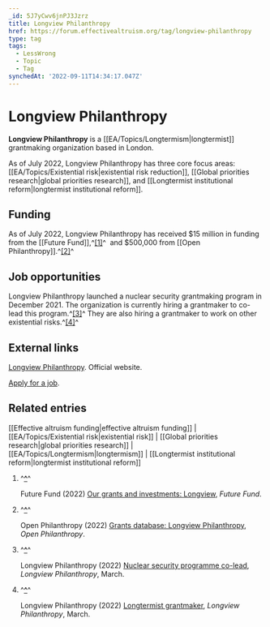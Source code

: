 ```yaml
---
_id: 5J7yCwv6jnPJ3Jzrz
title: Longview Philanthropy
href: https://forum.effectivealtruism.org/tag/longview-philanthropy
type: tag
tags:
  - LessWrong
  - Topic
  - Tag
synchedAt: '2022-09-11T14:34:17.047Z'
---
```

# Longview Philanthropy

**Longview Philanthropy** is a [[EA/Topics/Longtermism|longtermist]] grantmaking organization based in London.

As of July 2022, Longview Philanthropy has three core focus areas: [[EA/Topics/Existential risk|existential risk reduction]], [[Global priorities research|global priorities research]], and [[Longtermist institutional reform|longtermist institutional reform]].

Funding
-------

As of July 2022, Longview Philanthropy has received $15 million in funding from the [[Future Fund]],^[\[1\]](#fneivgk78pelp)^  and $500,000 from [[Open Philanthropy]].^[\[2\]](#fn133vdz4dfh9k)^

Job opportunities
-----------------

Longview Philanthropy launched a nuclear security grantmaking program in December 2021. The organization is currently hiring a grantmaker to co-lead this program.^[\[3\]](#fn64q0bdgtvv7)^ They are also hiring a grantmaker to work on other existential risks.^[\[4\]](#fntt2bhogp0m)^

External links
--------------

[Longview Philanthropy](https://www.longview.org/). Official website.

[Apply for a job](https://www.longview.org/contact).

Related entries
---------------

[[Effective altruism funding|effective altruism funding]] | [[EA/Topics/Existential risk|existential risk]] | [[Global priorities research|global priorities research]] | [[EA/Topics/Longtermism|longtermism]] | [[Longtermist institutional reform|longtermist institutional reform]]

1.  ^**[^](#fnrefeivgk78pelp)**^
    
    Future Fund (2022) [Our grants and investments: Longview](https://ftxfuturefund.org/all-grants/?_organization_name=longview), *Future Fund*.
    
2.  ^**[^](#fnref133vdz4dfh9k)**^
    
    Open Philanthropy (2022) [Grants database: Longview Philanthropy](https://www.openphilanthropy.org/grants/?q=&organization-name=longview-philanthropy), *Open Philanthropy*.
    
3.  ^**[^](#fnref64q0bdgtvv7)**^
    
    Longview Philanthropy (2022) [Nuclear security programme co-lead](https://www.longview.org/nuclear-security-programme-co-lead), *Longview Philanthropy*, March.
    
4.  ^**[^](#fnreftt2bhogp0m)**^
    
    Longview Philanthropy (2022) [Longtermist grantmaker](https://www.longview.org/longtermist-grantmaker), *Longview Philanthropy*, March.